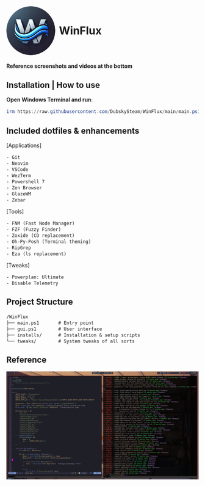 <div align="center" style="display: flex; align-items: center; gap: 10px;">
    <img src="docs/logo-round.png" alt="WinFlux Logo" width="128" style="border-radius: 50%; vertical-align: middle; align: left">
    <h1 style="margin: 0;">WinFlux</h1>
</div>

#### Reference screenshots and videos at the bottom

## Installation  | How to use
**Open Windows Terminal and run**:
```powershell
irm https://raw.githubusercontent.com/DubskySteam/WinFlux/main/main.ps1 | iex
```

## Included dotfiles & enhancements
[Applications]
```
- Git
- Neovim
- VSCode
- WezTerm
- Powershell 7
- Zen Browser
- GlazeWM
- Zebar
```
[Tools]
```
- FNM (Fast Node Manager)
- FZF (Fuzzy Finder)
- Zoxide (CD replacement)
- Oh-Py-Posh (Terminal theming)
- RipGrep
- Eza (ls replacement)
```
[Tweaks]
```
- Powerplan: Ultimate
- Disable Telemetry
```

## Project Structure
```
/WinFlux
├── main.ps1       # Entry point
├── gui.ps1        # User interface
├── installs/      # Installation & setup scripts
└── tweaks/        # System tweaks of all sorts
```
## Reference
![](docs/ref1.png)
